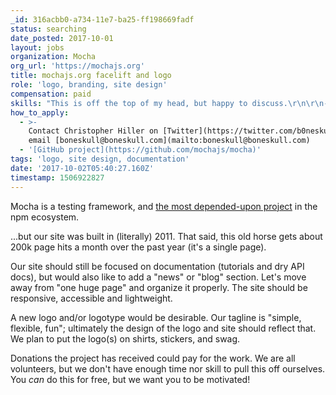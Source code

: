 ```yaml
---
_id: 316acbb0-a734-11e7-ba25-ff198669fadf
status: searching
date_posted: 2017-10-01
layout: jobs
organization: Mocha
org_url: 'https://mochajs.org'
title: mochajs.org facelift and logo
role: 'logo, branding, site design'
compensation: paid
skills: "This is off the top of my head, but happy to discuss.\r\n\r\n- A primary \"hexagon-style\" logo in SVG format ([examples](http://hexb.in/))\r\n- An alternate logo or logotype in SVG format\r\n- Color palette (think \"brown\") \"swatches\" in whatever format\r\n- Markup and styles to replace mochajs.org.  We'd like these \"layouts\":\r\n  - Landing page\r\n  - Individual documentation page\r\n  - Individual blog/news post (if different than previous)\r\n  - List of blog posts (should probably not be front page)\r\n\r\nOur team would be responsible for putting the content where it belongs, but if anyone knows a technical writer, the content itself needs some love!!"
how_to_apply:
  - >-
    Contact Christopher Hiller on [Twitter](https://twitter.com/b0neskull) or
    email [boneskull@boneskull.com](mailto:boneskull@boneskull.com)
  - '[GitHub project](https://github.com/mochajs/mocha)'
tags: 'logo, site design, documentation'
date: '2017-10-02T05:40:27.160Z'
timestamp: 1506922827
---
```

Mocha is a testing framework, and [the most depended-upon project](https://libraries.io/search?order=desc&platforms=NPM&sort=dependents_count) in the npm ecosystem. 

...but our site was built in (literally) 2011.  That said, this old horse gets about 200k page hits a month over the past year (it's a single page).

Our site should still be focused on documentation (tutorials and dry API docs), but would also like to add a "news" or "blog" section.  Let's move away from "one huge page" and organize it properly.  The site should be responsive, accessible and lightweight.

A new logo and/or logotype would be desirable. Our tagline is "simple, flexible, fun"; ultimately the design of the logo and site should reflect that.  We plan to put the logo(s) on shirts, stickers, and swag.

Donations the project has received could pay for the work.  We are all volunteers, but we don't have enough time nor skill to pull this off ourselves.  You *can* do this for free, but we want you to be motivated!
